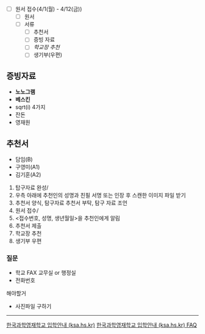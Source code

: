 - [ ] 원서 접수(4/1(월) - 4/12(금))
	- [ ] 원서
	- [ ] 서류
		- [ ] 추천서
		- [ ] 증빙 자료
		- [ ] *학교장 추천*
		- [ ] 생기부(우편)

## 증빙자료
- **노노그램**
- **베스킨**
- sqrt(i) 4가지
- 잔돈
- 영재원
## 추천서
- 담임(B)
- 구영미(A1)
- 김기훈(A2)

1. 탑구자료 완성/
1. 우측 아래에 추천인의 성명과 친필 서명 또는 인장 후 스캔한 이미지 파일 받기
2. 추천서 양식, 탐구자료 추천서 부탁, 탐구 자료 조언
3. 원서 접수/
4. <접수번호, 성명, 생년월일>을 추천인에게 알림
5. 추천서 제출
6. 학교장 추천
7. 생기부 우편

### 질문
- 학교 FAX 교무실 or 행정실
- 전화번호

해야할거
- 사진파일 구하기
---
[한국과학영재학교 입학안내 (ksa.hs.kr)](https://admission.ksa.hs.kr/iphak_kor/guidelines_jang.php)
[한국과학영재학교 입학안내 (ksa.hs.kr) FAQ](https://admission.ksa.hs.kr/iphak_kor/bbs_list.php?bbsID=kor_jang_faq)
